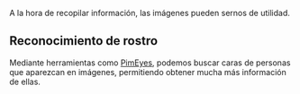 A la hora de recopilar información, las imágenes pueden sernos de utilidad.

## Reconocimiento de rostro

Mediante herramientas como [PimEyes](https://pimeyes.com/en), podemos buscar caras de personas que aparezcan en imágenes, permitiendo obtener mucha más información de ellas.